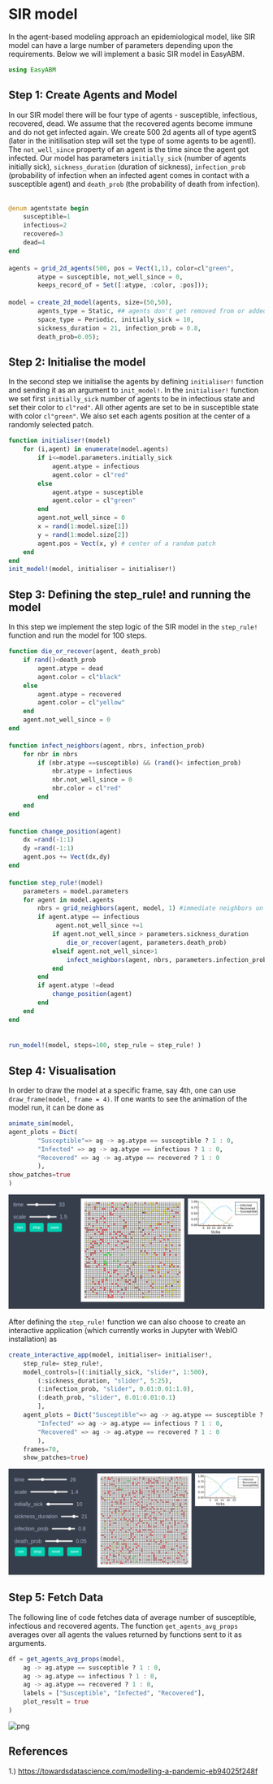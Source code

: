 
# SIR model

In the agent-based modeling approach an epidemiological model, like SIR model can have a large number of parameters depending upon the requirements. Below we will implement a basic SIR model in EasyABM.

```julia
using EasyABM
```

## Step 1: Create Agents and Model

In our SIR model there will be four type of agents - susceptible, infectious, recovered, dead. We assume that the recovered agents become immune and do not get infected again. We create 500 2d agents all of type agentS (later in the initilisation step will set the type of some agents to be agentI). The `not_well_since` property of an agent is the time since the agent got infected. Our model has parameters `initially_sick` (number of agents initially sick), `sickness_duration` (duration of sickness), `infection_prob` (probability of infection when an infected agent comes in contact with a susceptible agent) and `death_prob` (the probability of death from infection). 

```julia

@enum agentstate begin
    susceptible=1
    infectious=2
    recovered=3
    dead=4
end

agents = grid_2d_agents(500, pos = Vect(1,1), color=cl"green", 
        atype = susceptible, not_well_since = 0, 
        keeps_record_of = Set([:atype, :color, :pos]));

model = create_2d_model(agents, size=(50,50), 
        agents_type = Static, ## agents don't get removed from or added to the model
        space_type = Periodic, initially_sick = 10, 
        sickness_duration = 21, infection_prob = 0.8, 
        death_prob=0.05);
```

## Step 2: Initialise the model

In the second step we initialise the agents by defining `initialiser!` function and sending it as an argument to `init_model!`. In the `initialiser!` function we set first `initially_sick` number of agents to be in infectious state and set their color to `cl"red"`. All other agents are set to be in susceptible state with color `cl"green"`. We also set each agents position at the center of a randomly selected patch.  


```julia
function initialiser!(model)
    for (i,agent) in enumerate(model.agents)
        if i<=model.parameters.initially_sick
            agent.atype = infectious
            agent.color = cl"red"
        else 
            agent.atype = susceptible
            agent.color = cl"green"
        end
        agent.not_well_since = 0 
        x = rand(1:model.size[1])
        y = rand(1:model.size[2])
        agent.pos = Vect(x, y) # center of a random patch
    end
end
init_model!(model, initialiser = initialiser!)
```

## Step 3: Defining the step_rule! and running the model

In this step we implement the step logic of the SIR model in the `step_rule!` function and run the model for 100 steps. 



```julia
function die_or_recover(agent, death_prob)
    if rand()<death_prob
        agent.atype = dead
        agent.color = cl"black"
    else
        agent.atype = recovered
        agent.color = cl"yellow"
    end
    agent.not_well_since = 0 
end

function infect_neighbors(agent, nbrs, infection_prob)
    for nbr in nbrs
        if (nbr.atype ==susceptible) && (rand()< infection_prob)
            nbr.atype = infectious
            nbr.not_well_since = 0
            nbr.color = cl"red"
        end
    end
end

function change_position(agent)
    dx =rand(-1:1)
    dy =rand(-1:1)
    agent.pos += Vect(dx,dy)
end

function step_rule!(model)
    parameters = model.parameters
    for agent in model.agents
        nbrs = grid_neighbors(agent, model, 1) #immediate neighbors on grid
        if agent.atype == infectious
             agent.not_well_since +=1
            if agent.not_well_since > parameters.sickness_duration
                die_or_recover(agent, parameters.death_prob)
            elseif agent.not_well_since>1
                infect_neighbors(agent, nbrs, parameters.infection_prob)
            end   
        end
        if agent.atype !=dead
            change_position(agent)
        end   
    end
end


run_model!(model, steps=100, step_rule = step_rule! )
```

## Step 4: Visualisation

In order to draw the model at a specific frame, say 4th, one can use `draw_frame(model, frame = 4)`. If one wants to see the animation of the model run, it can be done as 

```julia
animate_sim(model, 
agent_plots = Dict(
        "Susceptible"=> ag -> ag.atype == susceptible ? 1 : 0, 
        "Infected" => ag -> ag.atype == infectious ? 1 : 0,
        "Recovered" => ag -> ag.atype == recovered ? 1 : 0
        ),
show_patches=true
)
```

![png](assets/SIR/SIRAnim1.png)


After defining the `step_rule!` function we can also choose to create an interactive application (which currently works in Jupyter with WebIO installation) as 

```julia
create_interactive_app(model, initialiser= initialiser!,
    step_rule= step_rule!,
    model_controls=[(:initially_sick, "slider", 1:500), 
        (:sickness_duration, "slider", 5:25),
        (:infection_prob, "slider", 0.01:0.01:1.0),
        (:death_prob, "slider", 0.01:0.01:0.1)
        ],
    agent_plots = Dict("Susceptible"=> ag -> ag.atype == susceptible ? 1 : 0, 
        "Infected" => ag -> ag.atype == infectious ? 1 : 0,
        "Recovered" => ag -> ag.atype == recovered ? 1 : 0
        ),
    frames=70,
    show_patches=true)   
```

![png](assets/SIR/SIRIntApp.png)




## Step 5: Fetch Data 

The following line of code fetches data of average number of susceptible, infectious and recovered agents. The function `get_agents_avg_props` averages over all agents the values returned by functions sent to it as arguments. 

```julia
df = get_agents_avg_props(model, 
    ag -> ag.atype == susceptible ? 1 : 0,
    ag -> ag.atype == infectious ? 1 : 0, 
    ag -> ag.atype == recovered ? 1 : 0, 
    labels = ["Susceptible", "Infected", "Recovered"],
    plot_result = true
)
```

![png](assets/SIR/SIRPlot1.png)


## References
1.) https://towardsdatascience.com/modelling-a-pandemic-eb94025f248f




    


